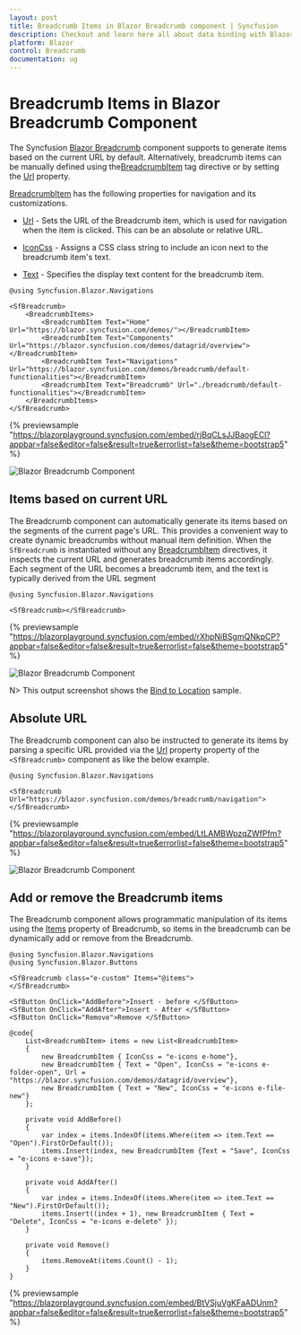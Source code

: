 ```yaml
---
layout: post
title: Breadcrumb Items in Blazor Breadcrumb component | Syncfusion
description: Checkout and learn here all about data binding with Blazor Breadcrumb component of Syncfusion and more.
platform: Blazor
control: Breadcrumb
documentation: ug
---
```


# Breadcrumb Items in Blazor Breadcrumb Component

The Syncfusion [Blazor Breadcrumb](https://www.syncfusion.com/blazor-components/blazor-breadcrumb) component supports to generate items based on the current URL by default. Alternatively, breadcrumb items can be manually defined using the[BreadcrumbItem](https://help.syncfusion.com/cr/blazor/Syncfusion.Blazor.Navigations.BreadcrumbItem.html) tag directive or by setting the [Url](https://help.syncfusion.com/cr/blazor/Syncfusion.Blazor.Navigations.SfBreadcrumb.html#Syncfusion_Blazor_Navigations_SfBreadcrumb_Url) property.

[BreadcrumbItem](https://help.syncfusion.com/cr/blazor/Syncfusion.Blazor.Navigations.BreadcrumbItem.html) has the following properties for navigation and its customizations.

* [Url](https://help.syncfusion.com/cr/blazor/Syncfusion.Blazor.Navigations.BreadcrumbItem.html#Syncfusion_Blazor_Navigations_BreadcrumbItem_Url) - Sets the URL of the Breadcrumb item, which is used for navigation when the item is clicked. This can be an absolute or relative URL.

* [IconCss](https://help.syncfusion.com/cr/blazor/Syncfusion.Blazor.Navigations.BreadcrumbItem.html#Syncfusion_Blazor_Navigations_BreadcrumbItem_IconCss) - Assigns a CSS class string to include an icon next to the breadcrumb item's text.

* [Text](https://help.syncfusion.com/cr/blazor/Syncfusion.Blazor.Navigations.BreadcrumbItem.html#Syncfusion_Blazor_Navigations_BreadcrumbItem_Text) - Specifies the display text content for the breadcrumb item.

```cshtml
@using Syncfusion.Blazor.Navigations

<SfBreadcrumb>
    <BreadcrumbItems>
        <BreadcrumbItem Text="Home" Url="https://blazor.syncfusion.com/demos/"></BreadcrumbItem>
        <BreadcrumbItem Text="Components" Url="https://blazor.syncfusion.com/demos/datagrid/overview"></BreadcrumbItem>
        <BreadcrumbItem Text="Navigations" Url="https://blazor.syncfusion.com/demos/breadcrumb/default-functionalities"></BreadcrumbItem>
        <BreadcrumbItem Text="Breadcrumb" Url="./breadcrumb/default-functionalities"></BreadcrumbItem>
    </BreadcrumbItems>
</SfBreadcrumb>
```
{% previewsample "https://blazorplayground.syncfusion.com/embed/rjBqCLsJJBaogECl?appbar=false&editor=false&result=true&errorlist=false&theme=bootstrap5" %}

![Blazor Breadcrumb Component](./images/blazor-Breadcrumb-tag.png)

## Items based on current URL

The Breadcrumb component can automatically generate its items based on the segments of the current page's URL. This provides a convenient way to create dynamic breadcrumbs without manual item definition. When the `SfBreadcrumb` is instantiated without any [BreadcrumbItem](https://help.syncfusion.com/cr/blazor/Syncfusion.Blazor.Navigations.BreadcrumbItem.html) directives, it inspects the current URL and generates breadcrumb items accordingly. Each segment of the URL becomes a breadcrumb item, and the text is typically derived from the URL segment

```cshtml
@using Syncfusion.Blazor.Navigations

<SfBreadcrumb></SfBreadcrumb>

```
{% previewsample "https://blazorplayground.syncfusion.com/embed/rXhpNiBSgmQNkpCP?appbar=false&editor=false&result=true&errorlist=false&theme=bootstrap5" %}

![Blazor Breadcrumb Component](./images/blazor-Breadcrumb-current-url.png)

N> This output screenshot shows the [Bind to Location](https://blazor.syncfusion.com/demos/breadcrumb/bind-to-location) sample.

## Absolute URL

The Breadcrumb component can also be instructed to generate its items by parsing a specific URL provided via the [Url](https://help.syncfusion.com/cr/blazor/Syncfusion.Blazor.Navigations.BreadcrumbItem.html#Syncfusion_Blazor_Navigations_BreadcrumbItem_Url) property property of the `<SfBreadcrumb>` component as like the below example.

```cshtml
@using Syncfusion.Blazor.Navigations

<SfBreadcrumb Url="https://blazor.syncfusion.com/demos/breadcrumb/navigation">
</SfBreadcrumb>
```
{% previewsample "https://blazorplayground.syncfusion.com/embed/LtLAMBWpzqZWfPfm?appbar=false&editor=false&result=true&errorlist=false&theme=bootstrap5" %}

![Blazor Breadcrumb Component](./images/blazor-Breadcrumb-static-url.png)

## Add or remove the Breadcrumb items

The Breadcrumb component allows programmatic manipulation of its items using the [Items](https://help.syncfusion.com/cr/blazor/Syncfusion.Blazor.Navigations.SfBreadcrumb.html#Syncfusion_Blazor_Navigations_SfBreadcrumb_Items) property of Breadcrumb, so items in the breadcrumb can be dynamically add or remove from the Breadcrumb.

```cshtml
@using Syncfusion.Blazor.Navigations
@using Syncfusion.Blazor.Buttons

<SfBreadcrumb class="e-custom" Items="@items">
</SfBreadcrumb>

<SfButton OnClick="AddBefore">Insert - before </SfButton>
<SfButton OnClick="AddAfter">Insert - After </SfButton>
<SfButton OnClick="Remove">Remove </SfButton>

@code{
    List<BreadcrumbItem> items = new List<BreadcrumbItem>
    {
        new BreadcrumbItem { IconCss = "e-icons e-home"},
        new BreadcrumbItem { Text = "Open", IconCss = "e-icons e-folder-open", Url = "https://blazor.syncfusion.com/demos/datagrid/overview"},
        new BreadcrumbItem { Text = "New", IconCss = "e-icons e-file-new"}
    };

    private void AddBefore()
    {
        var index = items.IndexOf(items.Where(item => item.Text == "Open").FirstOrDefault());
        items.Insert(index, new BreadcrumbItem {Text = "Save", IconCss = "e-icons e-save"});
    }

    private void AddAfter()
    {
        var index = items.IndexOf(items.Where(item => item.Text == "New").FirstOrDefault());
        items.Insert((index + 1), new BreadcrumbItem { Text = "Delete", IconCss = "e-icons e-delete" });
    }

    private void Remove()
    {
        items.RemoveAt(items.Count() - 1);
    }
}

```
{% previewsample "https://blazorplayground.syncfusion.com/embed/BtVSjuVgKFaADUnm?appbar=false&editor=false&result=true&errorlist=false&theme=bootstrap5" %}
